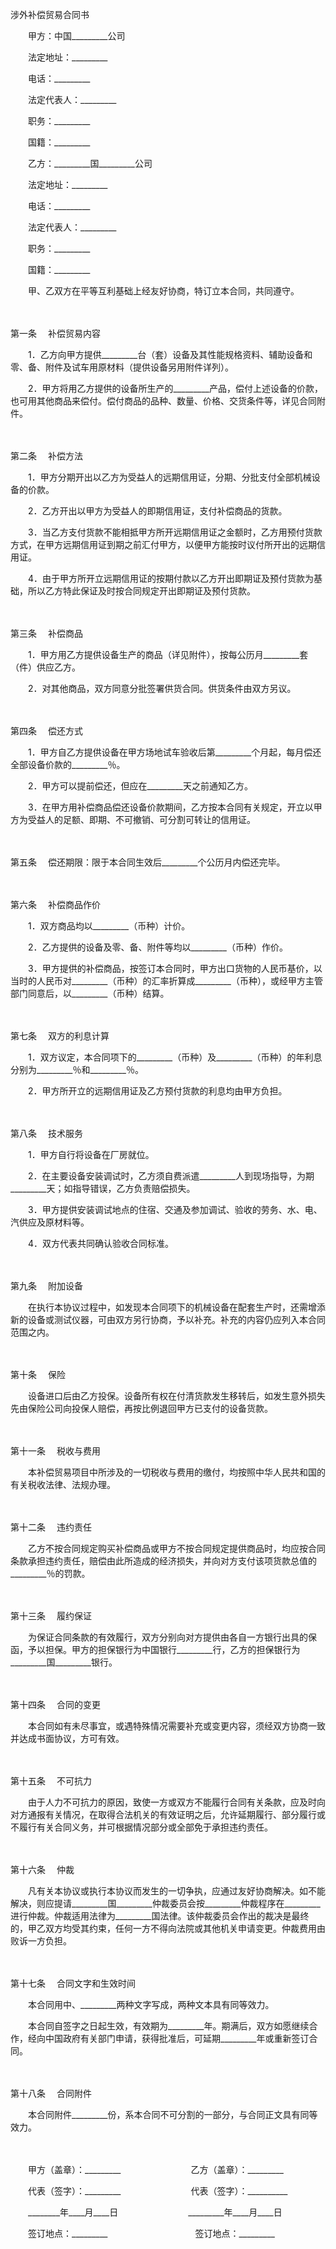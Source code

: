 



涉外补偿贸易合同书



 

　　甲方：中国_________公司

　　法定地址：_________

　　电话：_________

　　法定代表人：_________

　　职务：_________

　　国籍：_________　　

　　乙方：_________国_________公司

　　法定地址：_________

　　电话：_________

　　法定代表人：_________

　　职务：_________

　　国籍：_________　　

　　甲、乙双方在平等互利基础上经友好协商，特订立本合同，共同遵守。

　　

第一条
　补偿贸易内容

　　1．乙方向甲方提供_________台（套）设备及其性能规格资料、辅助设备和零、备、附件及试车用原材料（提供设备另用附件详列）。

　　2．甲方将用乙方提供的设备所生产的_________产品，偿付上述设备的价款，也可用其他商品来偿付。偿付商品的品种、数量、价格、交货条件等，详见合同附件。

　　

第二条
　补偿方法

　　1．甲方分期开出以乙方为受益人的远期信用证，分期、分批支付全部机械设备的价款。

　　2．乙方开出以甲方为受益人的即期信用证，支付补偿商品的货款。

　　3．当乙方支付货款不能相抵甲方所开远期信用证之金额时，乙方用预付货款方式，在甲方远期信用证到期之前汇付甲方，以便甲方能按时议付所开出的远期信用证。

　　4．由于甲方所开立远期信用证的按期付款以乙方开出即期证及预付货款为基础，所以乙方特此保证及时按合同规定开出即期证及预付货款。

　　

第三条
　补偿商品

　　1．甲方用乙方提供设备生产的商品（详见附件），按每公历月_________套（件）供应乙方。

　　2．对其他商品，双方同意分批签署供货合同。供货条件由双方另议。

　　

第四条
　偿还方式

　　1．甲方自乙方提供设备在甲方场地试车验收后第_________个月起，每月偿还全部设备价款的_________％。

　　2．甲方可以提前偿还，但应在_________天之前通知乙方。

　　3．在甲方用补偿商品偿还设备价款期间，乙方按本合同有关规定，开立以甲方为受益人的足额、即期、不可撤销、可分割可转让的信用证。

　　

第五条
　偿还期限：限于本合同生效后_________个公历月内偿还完毕。

　　

第六条
　补偿商品作价

　　1．双方商品均以_________（币种）计价。

　　2．乙方提供的设备及零、备、附件等均以_________（币种）作价。

　　3．甲方提供的补偿商品，按签订本合同时，甲方出口货物的人民币基价，以当时的人民币对_________（币种）的汇率折算成_________（币种），或经甲方主管部门同意后，以_________（币种）结算。

　　

第七条
　双方的利息计算

　　1．双方议定，本合同项下的_________（币种）及_________（币种）的年利息分别为_________％和_________％。

　　2．甲方所开立的远期信用证及乙方预付货款的利息均由甲方负担。

　　

第八条
　技术服务

　　1．甲方自行将设备在厂房就位。

　　2．在主要设备安装调试时，乙方须自费派遣_________人到现场指导，为期_________天；如指导错误，乙方负责赔偿损失。

　　3．甲方提供安装调试地点的住宿、交通及参加调试、验收的劳务、水、电、汽供应及原材料等。

　　4．双方代表共同确认验收合同标准。

　　

第九条
　附加设备

　　在执行本协议过程中，如发现本合同项下的机械设备在配套生产时，还需增添新的设备或测试仪器，可由双方另行协商，予以补充。补充的内容仍应列入本合同范围之内。

　　

第十条
　保险

　　设备进口后由乙方投保。设备所有权在付清货款发生移转后，如发生意外损失先由保险公司向投保人赔偿，再按比例退回甲方已支付的设备货款。

　　

第十一条
　税收与费用

　　本补偿贸易项目中所涉及的一切税收与费用的缴付，均按照中华人民共和国的有关税收法律、法规办理。

　　

第十二条
　违约责任

　　乙方不按合同规定购买补偿商品或甲方不按合同规定提供商品时，均应按合同条款承担违约责任，赔偿由此所造成的经济损失，并向对方支付该项货款总值的_________％的罚款。

　　

第十三条
　履约保证

　　为保证合同条款的有效履行，双方分别向对方提供由各自一方银行出具的保函，予以担保。甲方的担保银行为中国银行_________行，乙方的担保银行为_________国_________银行。

　　

第十四条
　合同的变更

　　本合同如有未尽事宜，或遇特殊情况需要补充或变更内容，须经双方协商一致并达成书面协议，方可有效。

　　

第十五条
　不可抗力

　　由于人力不可抗力的原因，致使一方或双方不能履行合同有关条款，应及时向对方通报有关情况，在取得合法机关的有效证明之后，允许延期履行、部分履行或不履行有关合同义务，并可根据情况部分或全部免于承担违约责任。

　　

第十六条
　仲裁

　　凡有关本协议或执行本协议而发生的一切争执，应通过友好协商解决。如不能解决，则应提请_________国_________仲裁委员会按_________仲裁程序在_________进行仲裁。仲裁适用法律为_________国法律。该仲裁委员会作出的裁决是最终的，甲乙双方均受其约束，任何一方不得向法院或其他机关申请变更。仲裁费用由败诉一方负担。

　　

第十七条
　合同文字和生效时间

　　本合同用中、_________两种文字写成，两种文本具有同等效力。

　　本合同自签字之日起生效，有效期为_________年。期满后，双方如愿继续合作，经向中国政府有关部门申请，获得批准后，可延期_________年或重新签订合同。

　　

第十八条
　合同附件

　　本合同附件_________份，系本合同不可分割的一部分，与合同正文具有同等效力。　

　　　

　　甲方（盖章）：_________　　　　　　　　乙方（盖章）：_________　　

　　代表（签字）：_________　　　　　　　　代表（签字）：__________

　　________年____月____日　　　　　　　　_________年____月____日　　

　　签订地点：_________　　　　　　　　　　签订地点：_________